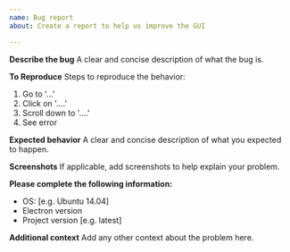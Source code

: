 ```yaml
---
name: Bug report
about: Create a report to help us improve the GUI

---
```


**Describe the bug**
A clear and concise description of what the bug is.

**To Reproduce**
Steps to reproduce the behavior:
1. Go to '...'
2. Click on '....'
3. Scroll down to '....'
4. See error

**Expected behavior**
A clear and concise description of what you expected to happen.

**Screenshots**
If applicable, add screenshots to help explain your problem.

**Please complete the following information:**
 - OS: [e.g. Ubuntu 14.04]
 - Electron version
 - Project version [e.g. latest]

**Additional context**
Add any other context about the problem here.
